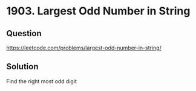 # 1903. Largest Odd Number in String

## Question

https://leetcode.com/problems/largest-odd-number-in-string/

## Solution

Find the right most odd digit
